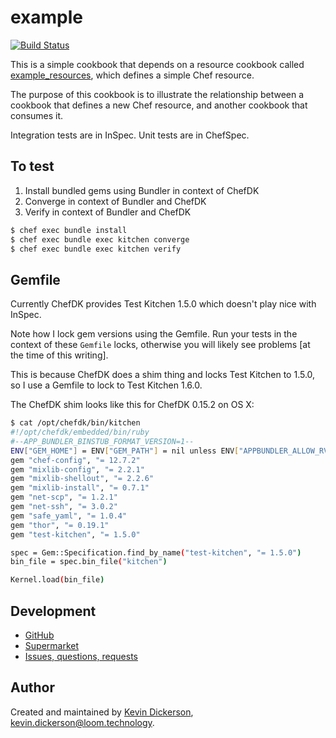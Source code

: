 # example

[![Build Status](https://travis-ci.org/kevindickerson-cookbooks/example.svg?branch=master)](https://travis-ci.org/kevindickerson-cookbooks/example)

This is a simple cookbook that depends on a resource cookbook called [example_resources](https://supermarket.chef.io/cookbooks/example_resources), which defines a simple Chef resource.

The purpose of this cookbook is to illustrate the relationship between a cookbook that defines a new Chef resource, and another cookbook that consumes it.

Integration tests are in InSpec. Unit tests are in ChefSpec.

## To test
1. Install bundled gems using Bundler in context of ChefDK
1. Converge in context of Bundler and ChefDK
1. Verify in context of Bundler and ChefDK

```bash
$ chef exec bundle install
$ chef exec bundle exec kitchen converge
$ chef exec bundle exec kitchen verify
```

## Gemfile

Currently ChefDK provides Test Kitchen 1.5.0 which doesn't play nice with InSpec.

Note how I lock gem versions using the Gemfile. Run your tests in the context of these `Gemfile` locks, otherwise you will likely see problems [at the time of this writing].

This is because ChefDK does a shim thing and locks Test Kitchen to 1.5.0, so I use a Gemfile to lock to Test Kitchen 1.6.0.

The ChefDK shim looks like this for ChefDK 0.15.2 on OS X:

```bash
$ cat /opt/chefdk/bin/kitchen
#!/opt/chefdk/embedded/bin/ruby
#--APP_BUNDLER_BINSTUB_FORMAT_VERSION=1--
ENV["GEM_HOME"] = ENV["GEM_PATH"] = nil unless ENV["APPBUNDLER_ALLOW_RVM"] == "true"
gem "chef-config", "= 12.7.2"
gem "mixlib-config", "= 2.2.1"
gem "mixlib-shellout", "= 2.2.6"
gem "mixlib-install", "= 0.7.1"
gem "net-scp", "= 1.2.1"
gem "net-ssh", "= 3.0.2"
gem "safe_yaml", "= 1.0.4"
gem "thor", "= 0.19.1"
gem "test-kitchen", "= 1.5.0"

spec = Gem::Specification.find_by_name("test-kitchen", "= 1.5.0")
bin_file = spec.bin_file("kitchen")

Kernel.load(bin_file)
```

## Development

* [GitHub][repository]
* [Supermarket][supermarket]
* [Issues, questions, requests][issues]

## Author

Created and maintained by [Kevin Dickerson](kevin), <kevin.dickerson@loom.technology>.

[kevin]: http://kevinjdickerson.com
[repository]: https://github.com/kevindickerson-cookbooks/example
[supermarket]: https://supermarket.chef.io/cookbooks/example
[issues]: https://github.com/kevindickerson-cookbooks/example/issues
